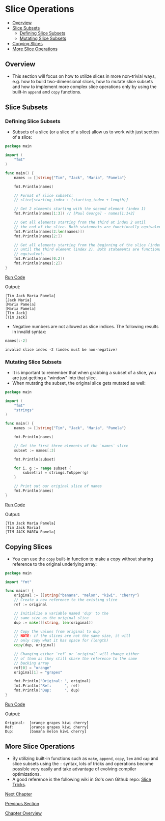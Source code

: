 # Slice Operations

- [Overview](#overview)
- [Slice Subsets](#slice-subsets)
    - [Defining Slice Subsets](#defining-slice-subsets)
    - [Mutating Slice Subsets](#mutating-slice-subsets)
- [Copying Slices](#copying-slices)
- [More Slice Operations](#more-slice-operations)

## Overview

- This section will focus on how to utilize slices in more non-trivial ways, e.g. how to build two-dimensional slices,
  how to mutate slice subsets and how to implement more complex slice operations only by using the built-in `append` and
  `copy` functions.

## Slice Subsets

### Defining Slice Subsets

- Subsets of a slice (or a slice of a slice) allow us to work with just section of a slice:

```go
package main

import (
	"fmt"
)

func main() {
	names := []string{"Tim", "Jack", "Maria", "Pamela"}

	fmt.Println(names)

	// Format of slice subsets:
	// slice[starting_index : (starting_index + length)]

	// Get 2 elements starting with the second element (index 1)
	fmt.Println(names[1:3]) // [Paul George] - names[1:1+2]

	// Get all elements starting from the third at index 2 until 
	// the end of the slice. Both statements are functionally equivalent.
	fmt.Println(names[2:len(names)])
	fmt.Println(names[2:])

	// Get all elements starting from the beginning of the slice (index 0) 
	// until the third element (index 2). Both statements are functionally 
	// equivalent.
	fmt.Println(names[0:2])
	fmt.Println(names[:2])
}
```

[Run Code](https://play.golang.org/p/3XPjGimVJIF)

Output:

```
[Tim Jack Maria Pamela]
[Jack Maria]
[Maria Pamela]
[Maria Pamela]
[Tim Jack]
[Tim Jack]
```

- Negative numbers are not allowed as slice indices. The following results in invalid syntax:

```go
names[:-2]
```

```
invalid slice index -2 (index must be non-negative)
```

### Mutating Slice Subsets

- It is important to remember that when grabbing a subset of a slice, you are just getting a "window" into that slice.
- When mutating the subset, the original slice gets mutated as well:

```go
package main

import (
	"fmt"
	"strings"
)

func main() {
	names := []string{"Tim", "Jack", "Maria", "Pamela"}

	fmt.Println(names)

	// Get the first three elements of the `names` slice
	subset := names[:3]

	fmt.Println(subset)

	for i, g := range subset {
		subset[i] = strings.ToUpper(g)
	}

	// Print out our original slice of names
	fmt.Println(names)
}
```

[Run Code](https://play.golang.org/p/8V-jS2GBm3z)

Output:

```
[Tim Jack Maria Pamela]
[Tim Jack Maria]
[TIM JACK MARIA Pamela]
```

## Copying Slices

- You can use the `copy` built-in function to make a copy without sharing reference to the original underlying array:

```go
package main

import "fmt"

func main() {
	original := []string{"banana", "melon", "kiwi", "cherry"}
	// Create a new reference to the existing slice
	ref := original

	// Initialize a variable named 'dup' to the
	// same size as the original slice
	dup := make([]string, len(original))

	// Copy the values from original to dup
	// NOTE: if the slices are not the same size, it will
	// only copy what it has space for (length)
	copy(dup, original)

	// Changing either `ref` or `original` will change either
	// of them as they still share the reference to the same
	// backing array
	ref[0] = "orange"
	original[1] = "grapes"

	fmt.Println("Original: ", original)
	fmt.Println("Ref:      ", ref)
	fmt.Println("Dup:      ", dup)
}
```

[Run Code](https://play.golang.org/p/WjlnLeVIbNw)

Output:

```
Original:  [orange grapes kiwi cherry]
Ref:       [orange grapes kiwi cherry]
Dup:       [banana melon kiwi cherry]
```

## More Slice Operations

- By utilizing built-in functions such as `make`, `append`, `copy`, `len` and `cap` and slice subsets using the `:`
  syntax, lots of tricks and operations become possible very easily and take advantage of evolving compiler
  optimizations.
- A good reference is the following wiki in Go's own Github
  repo: [Slice Tricks](https://github.com/golang/go/wiki/SliceTricks).
  
[Next Chapter](../05-maps/README.md)

[Previous Section](01-slice-basics.md)

[Chapter Overview](README.md)

